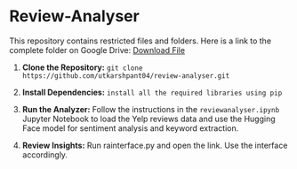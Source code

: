 # Review-Analyser
This repository contains restricted files and folders. Here is a link to the complete folder on Google Drive: [Download File]([https://drive.google.com/file/d/your_file_id/view?usp=sharing](https://drive.google.com/drive/folders/1Yh0atMKeWA9uCa5fepZeJtvYBRISFg2i?usp=drive_link))

1. **Clone the Repository:** `git clone https://github.com/utkarshpant04/review-analyser.git`

2. **Install Dependencies:** `install all the required libraries using pip`

3. **Run the Analyzer:** Follow the instructions in the `reviewanalyser.ipynb` Jupyter Notebook to load the Yelp reviews data and use the Hugging Face model for sentiment analysis and keyword extraction.

4. **Review Insights:** Run rainterface.py and open the link. Use the interface accordingly.
